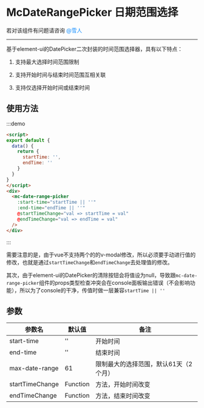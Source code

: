 # McDateRangePicker 日期范围选择

若对该组件有问题请咨询 <span style="color:#1890ff;">@雪人</span>

---

基于element-ui的DatePicker二次封装的时间范围选择器，具有以下特点：

1. 支持最大选择时间范围限制

2. 支持开始时间与结束时间范围互相关联

3. 支持仅选择开始时间或结束时间

## 使用方法

<script>
export default {
  data() {
    return {
      startTime: '',
      endTime: ''
    }
  }
}
</script>
<div class="demo-block">
  <div style="width:300px;">
    <mc-date-range-picker
      :start-time="startTime || ''"
      :end-time="endTime || ''"
      @startTimeChange="val => startTime = val"
      @endTimeChange="val => endTime = val"
    />
  </div>
</div>

:::demo

```html
<script>
export default {
  data() {
    return {
      startTime: '',
      endTime: ''
    }
  }
}
</script>
<div>
  <mc-date-range-picker
    :start-time="startTime || ''"
    :end-time="endTime || ''"
    @startTimeChange="val => startTime = val"
    @endTimeChange="val => endTime = val"
  />
</div>
```

:::

需要注意的是，由于vue不支持两个的的v-modal修改，所以必须要手动进行值的修改，也就是通过`startTimeChange`和`endTimeChange`去处理值的修改。

其次，由于element-ui的DatePicker的清除按钮会将值设为null，导致跟`mc-date-range-picker`组件的props类型检查冲突会在console面板输出错误（不会影响功能），所以为了console的干净，传值时做一层兼容`startTime || ''`

## 参数

| 参数名 | 默认值 | 备注 |
| -- | -- | -- |
| start-time | '' | 开始时间 |
| end-time | '' | 结束时间 |
| max-date-range | 61 | 限制最大的选择范围，默认61天（2个月） |
| startTimeChange | Function | 方法，开始时间改变 |
| endTimeChange | Function | 方法，结束时间改变 |